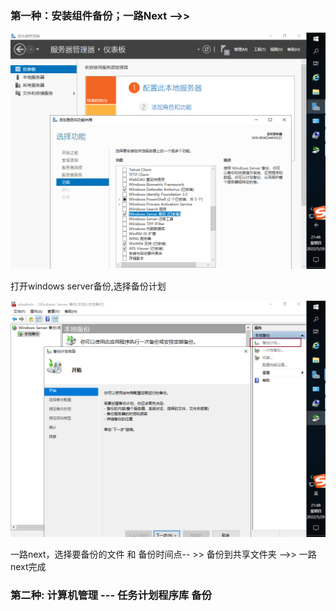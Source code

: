 ### 第一种：安装组件备份；一路Next -->> 
![imag](https://github.com/fengxunzhe/index/blob/main/Win10/44.png)

打开windows server备份,选择备份计划

![imag](https://github.com/fengxunzhe/index/blob/main/Win10/55.png)

一路next，选择要备份的文件 和  备份时间点-- >> 备份到共享文件夹 -->> 一路next完成

### 第二种: 计算机管理 --- 任务计划程序库 备份
